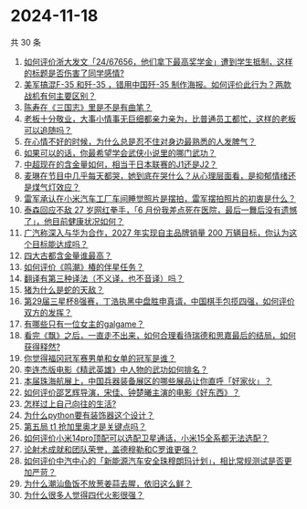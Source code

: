 # 2024-11-18

共 30 条

<!-- BEGIN -->
<!-- 最后更新时间 Mon Nov 18 2024 00:15:11 GMT+0800 (China Standard Time) -->

1. [如何评价浙大发文「24/67656，他们拿下最高奖学金」遭到学生抵制，这样的标题是否伤害了同学感情?](https://www.zhihu.com/question/4213689883)
1. [美军搞混F-35 和歼-35 ，错用中国歼-35 制作海报。如何评价此行为？两款战机有何主要区别？](https://www.zhihu.com/question/4064617275)
1. [陈寿在《三国志》里是不是有曲笔？](https://www.zhihu.com/question/4354616410)
1. [老板十分敬业，大事小情事无巨细都亲力亲为，比普通员工都忙，这样的老板可以追随吗？](https://www.zhihu.com/question/4372129959)
1. [在心情不好的时候，为什么总是忍不住对身边最熟悉的人发脾气？](https://www.zhihu.com/question/4345021951)
1. [如果可以的话，你最希望学会武侠小说里的哪门武功？](https://www.zhihu.com/question/334866067)
1. [中超现在的含金量如何，相当于日本联赛的J1还是J2？](https://www.zhihu.com/question/650023449)
1. [麦琳在节目中几乎每天都哭，她到底在哭什么？从心理层面看，是抑郁情绪还是煤气灯效应？](https://www.zhihu.com/question/4300234213)
1. [雷军承认在小米汽车工厂车间睡觉照片是摆拍，雷军摆拍照片的初衷是什么？](https://www.zhihu.com/question/4175205805)
1. [泰森回应不敌 27 岁网红拳手，「6 月份我差点死在医院，最后一舞后没有遗憾了」，他目前健康状况如何？](https://www.zhihu.com/question/4373331825)
1. [广汽称深入与华为合作，2027 年实现自主品牌销量 200 万辆目标，你认为这个目标能达成吗？](https://www.zhihu.com/question/4233184780)
1. [四大古都含金量谁最高？](https://www.zhihu.com/question/3556509644)
1. [如何评价《鸣潮》椿的伴星任务？](https://www.zhihu.com/question/4229854738)
1. [翻译有第三种译法（不义译，也不音译）吗？](https://www.zhihu.com/question/3875891518)
1. [猪为什么是蛇的天敌？](https://www.zhihu.com/question/598821148)
1. [第29届三星杯8强赛，丁浩执黑中盘胜申真谞，中国棋手包揽四强，如何评价双方的发挥？](https://www.zhihu.com/question/4400983000)
1. [有哪些只有一位女主的galgame？](https://www.zhihu.com/question/632091923)
1. [看完《飘》之后，一直走不出来，如何合理看待瑞德和思嘉最后的结局，如何获得释然?](https://www.zhihu.com/question/67670527)
1. [你觉得福冈冠军赛男单和女单的冠军是谁？](https://www.zhihu.com/question/4337848978)
1. [李连杰版电影《精武英雄》中人物的武功如何排名？](https://www.zhihu.com/question/509948072)
1. [本届珠海航展上，中国兵器装备展区的哪些展品让你直呼「好家伙」？](https://www.zhihu.com/question/3963261918)
1. [如何评价邵艺辉导演，宋佳、钟楚曦主演的电影《好东西》？](https://www.zhihu.com/question/3693088991)
1. [怎样过上自己向往的生活?](https://www.zhihu.com/question/4340235245)
1. [为什么python要有装饰器这个设计？](https://www.zhihu.com/question/3599591424)
1. [第五局 t1 抢加里奥才是关键点吗？](https://www.zhihu.com/question/3271909366)
1. [如何评价小米14pro顶配可以选配卫星通话，小米15全系都无法选配？](https://www.zhihu.com/question/2908982805)
1. [论射术成就和团队荣誉，盖德穆勒和C罗谁更强？](https://www.zhihu.com/question/4274676195)
1. [如何评价中汽中心的「新能源汽车安全珠穆朗玛计划」，相比常规测试是否更加严苛？](https://www.zhihu.com/question/4307963715)
1. [为什么潮汕鱼饭不放葱姜蒜去腥，依旧这么鲜？](https://www.zhihu.com/question/664293409)
1. [为什么很多人觉得四代火影很强？](https://www.zhihu.com/question/638604292)

<!-- END -->
